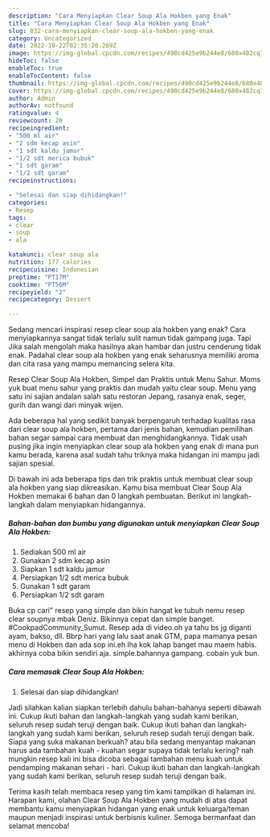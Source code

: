 ```yaml
---
description: "Cara Menyiapkan Clear Soup Ala Hokben yang Enak"
title: "Cara Menyiapkan Clear Soup Ala Hokben yang Enak"
slug: 832-cara-menyiapkan-clear-soup-ala-hokben-yang-enak
category: Uncategorized
date: 2022-10-22T02:35:20.269Z
image: https://img-global.cpcdn.com/recipes/490cd425e9b244e8/680x482cq70/clear-soup-ala-hokben-foto-resep-utama.jpg
hideToc: false
enableToc: true
enableTocContent: false
thumbnail: https://img-global.cpcdn.com/recipes/490cd425e9b244e8/680x482cq70/clear-soup-ala-hokben-foto-resep-utama.jpg
cover: https://img-global.cpcdn.com/recipes/490cd425e9b244e8/680x482cq70/clear-soup-ala-hokben-foto-resep-utama.jpg
author: Admin
authorAv: notfound
ratingvalue: 4
reviewcount: 20
recipeingredient:
- "500 ml air"
- "2 sdm kecap asin"
- "1 sdt kaldu jamur"
- "1/2 sdt merica bubuk"
- "1 sdt garam"
- "1/2 sdt garam"
recipeinstructions:

- "Selesai dan siap dihidangkan!"
categories:
- Resep
tags:
- clear
- soup
- ala

katakunci: clear soup ala 
nutrition: 177 calories
recipecuisine: Indonesian
preptime: "PT17M"
cooktime: "PT56M"
recipeyield: "2"
recipecategory: Dessert

---
```



Sedang mencari inspirasi resep clear soup ala hokben yang enak? Cara menyiapkannya sangat tidak terlalu sulit namun tidak gampang juga. Tapi Jika salah mengolah maka hasilnya akan hambar dan justru cenderung tidak enak. Padahal clear soup ala hokben yang enak seharusnya memiliki aroma dan cita rasa yang mampu memancing selera kita.


Resep Clear Soup Ala Hokben, Simpel dan Praktis untuk Menu Sahur. Moms yuk buat menu sahur yang praktis dan mudah yaitu clear soup. Menu yang satu ini sajian andalan salah satu restoran Jepang, rasanya enak, seger, gurih dan wangi dari minyak wijen.

Ada beberapa hal yang sedikit banyak berpengaruh terhadap kualitas rasa dari clear soup ala hokben, pertama dari jenis bahan, kemudian pemilihan bahan segar sampai cara membuat dan menghidangkannya. Tidak usah pusing jika ingin menyiapkan clear soup ala hokben yang enak di mana pun kamu berada, karena asal sudah tahu triknya maka hidangan ini mampu jadi sajian spesial.


Di bawah ini ada beberapa tips dan trik praktis untuk membuat clear soup ala hokben yang siap dikreasikan. Kamu bisa membuat Clear Soup Ala Hokben memakai 6 bahan dan 0 langkah pembuatan. Berikut ini langkah-langkah dalam menyiapkan hidangannya.

<!--inarticleads1-->

##### Bahan-bahan dan bumbu yang digunakan untuk menyiapkan Clear Soup Ala Hokben:

1. Sediakan 500 ml air
1. Gunakan 2 sdm kecap asin
1. Siapkan 1 sdt kaldu jamur
1. Persiapkan 1/2 sdt merica bubuk
1. Gunakan 1 sdt garam
1. Persiapkan 1/2 sdt garam


Buka cp cari&#34; resep yang simple dan bikin hangat ke tubuh nemu resep clear soupnya mbak Deniz. Bikinnya cepat dan simple banget. #CookpadCommunity_Sumut. Resep ada di video.oh ya tahu bs jg diganti ayam, bakso, dll. Bbrp hari yang lalu saat anak GTM, papa mamanya pesan menu di Hokben dan ada sop ini.eh lha kok lahap banget mau maem habis. akhirnya coba bikin sendiri aja. simple.bahannya gampang. cobain yuk bun. 

<!--inarticleads2-->

##### Cara memasak Clear Soup Ala Hokben:


1. Selesai dan siap dihidangkan!

Jadi silahkan kalian siapkan terlebih dahulu bahan-bahanya seperti dibawah ini. Cukup ikuti bahan dan langkah-langkah yang sudah kami berikan, seluruh resep sudah teruji dengan baik. Cukup ikuti bahan dan langkah-langkah yang sudah kami berikan, seluruh resep sudah teruji dengan baik. Siapa yang suka makanan berkuah? atau bila sedang menyantap makanan harus ada tambahan kuah - kuahan segar supaya tidak terlalu kering? nah mungkin resep kali ini bisa dicoba sebagai tambahan menu kuah untuk pendamping makanan sehari - hari. Cukup ikuti bahan dan langkah-langkah yang sudah kami berikan, seluruh resep sudah teruji dengan baik. 

Terima kasih telah membaca resep yang tim kami tampilkan di halaman ini. Harapan kami, olahan Clear Soup Ala Hokben yang mudah di atas dapat membantu kamu menyiapkan hidangan yang enak untuk keluarga/teman maupun menjadi inspirasi untuk berbisnis kuliner. Semoga bermanfaat dan selamat mencoba!
